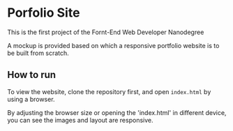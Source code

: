 # Porfolio Site

This is the first project of the Fornt-End Web Developer Nanodegree

A mockup is provided based on which a responsive portfolio website is to be built from scratch. 

## How to run

To view the website, clone the repository first, and open `index.html` by using a browser.

By adjusting the browser size or opening the 'index.html' in different device, you can see the images and layout are responsive.

